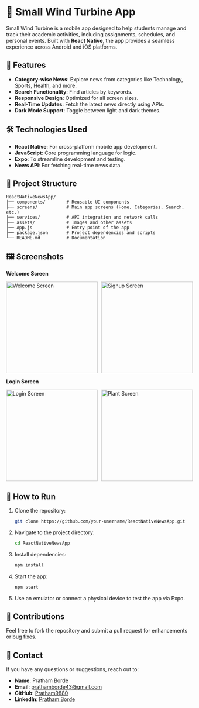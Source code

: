 # 📱 Small Wind Turbine App

Small Wind Turbine is a mobile app designed to help students manage and track their academic activities, including assignments, schedules, and personal events. Built with **React Native**, the app provides a seamless experience across Android and iOS platforms.

## 🚀 **Features**  
- **Category-wise News**: Explore news from categories like Technology, Sports, Health, and more.  
- **Search Functionality**: Find articles by keywords.  
- **Responsive Design**: Optimized for all screen sizes.  
- **Real-Time Updates**: Fetch the latest news directly using APIs.  
- **Dark Mode Support**: Toggle between light and dark themes.  

## 🛠️ **Technologies Used**  
- **React Native**: For cross-platform mobile app development.  
- **JavaScript**: Core programming language for logic.  
- **Expo**: To streamline development and testing.  
- **News API**: For fetching real-time news data.  

## 📂 **Project Structure**  

```plaintext  
ReactNativeNewsApp/  
├── components/        # Reusable UI components  
├── screens/           # Main app screens (Home, Categories, Search, etc.)  
├── services/          # API integration and network calls  
├── assets/            # Images and other assets  
├── App.js             # Entry point of the app  
├── package.json       # Project dependencies and scripts  
└── README.md          # Documentation  

```  

## 🖼️ **Screenshots**  

**Welcome Screen**  
<div style="display: flex; justify-content: space-between;">
  <img src="https://github.com/user-attachments/assets/d75bdf36-47b4-41d7-8c7f-96a892100b15" alt="Welcome Screen" width="250" style="margin-right: 10px;">
  <img src="https://github.com/user-attachments/assets/aa64f200-dc27-4012-8ad5-db5da686b354" alt="Signup Screen" width="250">
</div>

**Login Screen**  
<div style="display: flex; justify-content: space-between;">
  <img src="https://github.com/user-attachments/assets/dd28e614-3a9c-403c-8c66-fe33fa969912" alt="Login Screen" width="250" style="margin-right: 10px;">
  <img src="https://github.com/user-attachments/assets/28fb1e89-f908-408c-be39-c9777ffa4f5f" alt="Plant Screen" width="250">
</div>

## 📜 **How to Run**  

1. Clone the repository:  
   ```bash  
   git clone https://github.com/your-username/ReactNativeNewsApp.git  
   ```  

2. Navigate to the project directory:  
   ```bash  
   cd ReactNativeNewsApp  
   ```  

3. Install dependencies:  
   ```bash  
   npm install  
   ```  

4. Start the app:  
   ```bash  
   npm start  
   ```  

5. Use an emulator or connect a physical device to test the app via Expo.  

## 🤝 **Contributions**  

Feel free to fork the repository and submit a pull request for enhancements or bug fixes.  

## 📧 **Contact**  

If you have any questions or suggestions, reach out to:  
- **Name**: Pratham Borde  
- **Email**: prathamborde43@gmail.com  
- **GitHub**: [Pratham9880](https://github.com/Pratham9880)  
- **LinkedIn**: [Pratham Borde](https://linkedin.com/in/pratham-borde-23a2b9254)  
```
